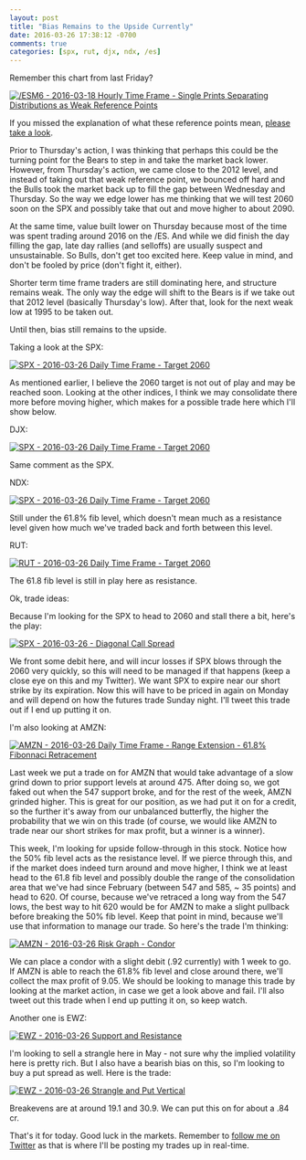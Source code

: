 ```yaml
---
layout: post
title: "Bias Remains to the Upside Currently"
date: 2016-03-26 17:38:12 -0700
comments: true
categories: [spx, rut, djx, ndx, /es]
---
```


Remember this chart from last Friday?

[![/ESM6 - 2016-03-18 Hourly Time Frame - Single Prints Separating Distributions as Weak Reference Points](/images/blog/03182016/esm6_thurs_fri.png)](/images/blog/03182016/esm6_thurs_fri.png)

If you missed the explanation of what these reference points mean, [please take a look](https://twitter.com/theta_positive "/ES Weak Reference Points").

Prior to Thursday's action, I was thinking that perhaps this could be the turning point for the Bears to step in and take the market back lower. However, from Thursday's action, we came close to the 2012 level, and instead of taking out that weak reference point, we bounced off hard and the Bulls took the market back up to fill the gap between Wednesday and Thursday. So the way we edge lower has me thinking that we will test 2060 soon on the SPX and possibly take that out and move higher to about 2090.

At the same time, value built lower on Thursday because most of the time was spent trading around 2016 on the /ES. And while we did finish the day filling the gap, late day rallies (and selloffs) are usually suspect and unsustainable. So Bulls, don't get too excited here. Keep value in mind, and don't be fooled by price (don't fight it, either).

Shorter term time frame traders are still dominating here, and structure remains weak. The only way the edge will shift to the Bears is if we take out that 2012 level (basically Thursday's low). After that, look for the next weak low at 1995 to be taken out.

Until then, bias still remains to the upside.

Taking a look at the SPX:

[![SPX - 2016-03-26 Daily Time Frame - Target 2060](/images/blog/03262016/spx.png)](/images/blog/03262016/spx.png)

As mentioned earlier, I believe the 2060 target is not out of play and may be reached soon. Looking at the other indices, I think we may consolidate there more before moving higher, which makes for a possible trade here which I'll show below.

DJX:

[![SPX - 2016-03-26 Daily Time Frame - Target 2060](/images/blog/03262016/djx.png)](/images/blog/03262016/djx.png)

Same comment as the SPX.

NDX:

[![SPX - 2016-03-26 Daily Time Frame - Target 2060](/images/blog/03262016/ndx.png)](/images/blog/03262016/ndx.png)

Still under the 61.8% fib level, which doesn't mean much as a resistance level given how much we've traded back and forth between this level.

RUT:

[![RUT - 2016-03-26 Daily Time Frame - Target 2060](/images/blog/03262016/rut.png)](/images/blog/03262016/rut.png)

The 61.8 fib level is still in play here as resistance.

Ok, trade ideas:

Because I'm looking for the SPX to head to 2060 and stall there a bit, here's the play:

[![SPX - 2016-03-26 - Diagonal Call Spread](/images/blog/03262016/spx_diagonal.png)](/images/blog/03262016/spx_diagonal.png)

We front some debit here, and will incur losses if SPX blows through the 2060 very quickly, so this will need to be managed if that happens (keep a close eye on this and my Twitter). We want SPX to expire near our short strike by its expiration. Now this will have to be priced in again on Monday and will depend on how the futures trade Sunday night. I'll tweet this trade out if I end up putting it on.

I'm also looking at AMZN:

[![AMZN - 2016-03-26 Daily Time Frame - Range Extension - 61.8% Fibonnaci Retracement](/images/blog/03262016/amzn.png)](/images/blog/03262016/amzn.png)

Last week we put a trade on for AMZN that would take advantage of a slow grind down to prior support levels at around 475. After doing so, we got faked out when the 547 support broke, and for the rest of the week, AMZN grinded higher. This is great for our position, as we had put it on for a credit, so the further it's away from our unbalanced butterfly, the higher the probability that we win on this trade (of course, we would like AMZN to trade near our short strikes for max profit, but a winner is a winner).

This week, I'm looking for upside follow-through in this stock. Notice how the 50% fib level acts as the resistance level. If we pierce through this, and if the market does indeed turn around and move higher, I think we at least head to the 61.8 fib level and possibly double the range of the consolidation area that we've had since February (between 547 and 585, ~ 35 points) and head to 620. Of course, because we've retraced a long way from the 547 lows, the best way to hit 620 would be for AMZN to make a slight pullback before breaking the 50% fib level. Keep that point in mind, because we'll use that information to manage our trade. So here's the trade I'm thinking:

[![AMZN - 2016-03-26 Risk Graph - Condor](/images/blog/03262016/amzn_condor.png)](/images/blog/03262016/amzn_condor.png)

We can place a condor with a slight debit (.92 currently) with 1 week to go. If AMZN is able to reach the 61.8% fib level and close around there, we'll collect the max profit of 9.05. We should be looking to manage this trade by looking at the market action, in case we get a look above and fail. I'll also tweet out this trade when I end up putting it on, so keep watch.

Another one is EWZ:

[![EWZ - 2016-03-26 Support and Resistance](/images/blog/03262016/ewz.png)](/images/blog/03262016/ewz.png)

I'm looking to sell a strangle here in May - not sure why the implied volatility here is pretty rich. But I also have a bearish bias on this, so I'm looking to buy a put spread as well. Here is the trade:

[![EWZ - 2016-03-26 Strangle and Put Vertical](/images/blog/03262016/ewz_strangle_put_vertical.png)](/images/blog/03262016/ewz_strangle_put_vertical.png)

Breakevens are at around 19.1 and 30.9. We can put this on for about a .84 cr.

That's it for today. Good luck in the markets. Remember to [follow me on Twitter](https://twitter.com/theta_positive "Follow @thetatrades on Twitter") as that is where I'll be posting my trades up in real-time.

